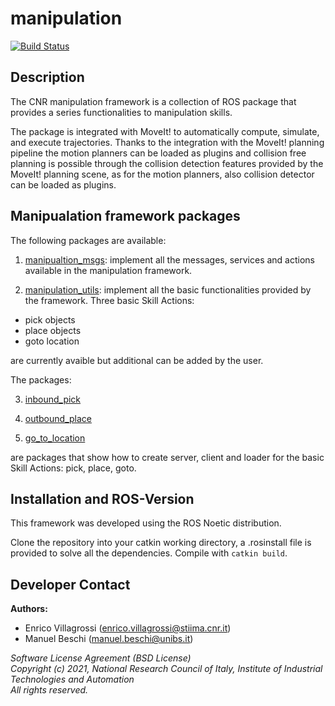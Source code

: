# manipulation #

[![Build Status](https://travis-ci.com/JRL-CARI-CNR-UNIBS/manipulation.svg?branch=master)](https://travis-ci.com/JRL-CARI-CNR-UNIBS/manipulation)

## Description
The CNR manipulation framework is a collection of ROS package that provides a series functionalities to manipulation skills.

The package is integrated with MoveIt! to automatically compute, simulate, and execute trajectories. Thanks to the integration with the MoveIt! planning pipeline the motion planners can be loaded as plugins and collision free planning is possible through the collision detection features provided by the MoveIt! planning scene, as for the motion planners, also collision detector can be loaded as plugins.

## Manipualation framework packages
The following packages are available:
1. [manipualtion_msgs](manipulation_msgs/README.md): implement all the messages, services and actions available in the manipulation framework.

2. [manipulation_utils](manipulation_utils/README.md): implement all the basic functionalities provided by the framework. Three basic Skill Actions:
- pick objects
- place objects
- goto location

are currently avaible but additional can be added by the user.

The packages:

3. [inbound_pick](inbound_pick/README.md)

4. [outbound_place](outbound_place/README.md)

5. [go_to_location](go_to_location/README.md)

are packages that show how to create server, client and loader for the basic Skill Actions: pick, place, goto.   

## Installation and ROS-Version 
This framework was developed using the ROS Noetic distribution. 

Clone the repository into your catkin working directory, a .rosinstall file is provided to solve all the dependencies. Compile with ```catkin build```. 
## Developer Contact

**Authors:**   
- Enrico Villagrossi (enrico.villagrossi@stiima.cnr.it)  
- Manuel Beschi (manuel.beschi@unibs.it)  

 
_Software License Agreement (BSD License)_    
_Copyright (c) 2021, National Research Council of Italy, Institute of Industrial Technologies and Automation_    
_All rights reserved._



